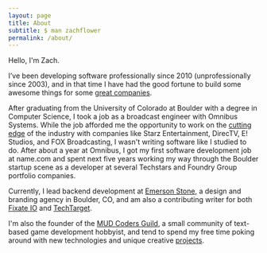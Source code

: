 ```yaml
---
layout: page
title: About
subtitle: $ man zachflower
permalink: /about/
---
```


Hello, I'm Zach.

I’ve been developing software professionally since 2010 (unprofessionally since 2003), and in that time I have had the good fortune to build some awesome things for some [great companies](https://www.linkedin.com/in/zachflower).

After graduating from the University of Colorado at Boulder with a degree in Computer Science, I took a job as a broadcast engineer with Omnibus Systems. While the job afforded me the opportunity to work on the [cutting edge](/assets/starz.pdf) of the industry with companies like Starz Entertainment, DirecTV, E! Studios, and FOX Broadcasting, I wasn't writing software like I studied to do. After about a year at Omnibus, I got my first software development job at name.com and spent next five years working my way through the Boulder startup scene as a developer at several Techstars and Foundry Group portfolio companies.

Currently, I lead backend development at [Emerson Stone](http://emersonstone.com), a design and branding agency in Boulder, CO, and am also a contributing writer for both [Fixate IO](http://fixate.io) and [TechTarget](http://www.techtarget.com/contributor/Zachary-Flower).

I'm also the founder of the [MUD Coders Guild](https://mudcoders.com/), a small community of text-based game development hobbyist, and tend to spend my free time poking around with new technologies and unique creative [projects](/categories/projects).
